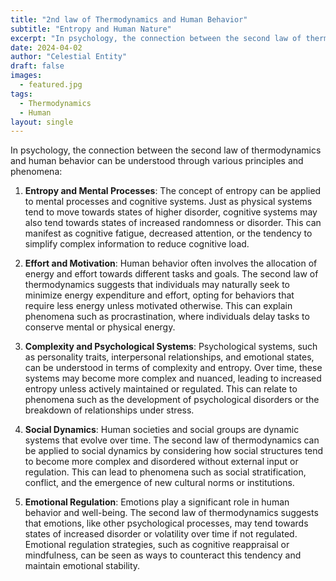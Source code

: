 ```yaml
---
title: "2nd law of Thermodynamics and Human Behavior"
subtitle: "Entropy and Human Nature"
excerpt: "In psychology, the connection between the second law of thermodynamics and human behavior can be understood through various principles and phenomena"
date: 2024-04-02
author: "Celestial Entity"
draft: false
images:
  - featured.jpg
tags:
  - Thermodynamics
  - Human
layout: single
---
```

In psychology, the connection between the second law of thermodynamics and human behavior can be understood through various principles and phenomena:

1. **Entropy and Mental Processes**: The concept of entropy can be applied to mental processes and cognitive systems. Just as physical systems tend to move towards states of higher disorder, cognitive systems may also tend towards states of increased randomness or disorder. This can manifest as cognitive fatigue, decreased attention, or the tendency to simplify complex information to reduce cognitive load.

2. **Effort and Motivation**: Human behavior often involves the allocation of energy and effort towards different tasks and goals. The second law of thermodynamics suggests that individuals may naturally seek to minimize energy expenditure and effort, opting for behaviors that require less energy unless motivated otherwise. This can explain phenomena such as procrastination, where individuals delay tasks to conserve mental or physical energy.

3. **Complexity and Psychological Systems**: Psychological systems, such as personality traits, interpersonal relationships, and emotional states, can be understood in terms of complexity and entropy. Over time, these systems may become more complex and nuanced, leading to increased entropy unless actively maintained or regulated. This can relate to phenomena such as the development of psychological disorders or the breakdown of relationships under stress.

4. **Social Dynamics**: Human societies and social groups are dynamic systems that evolve over time. The second law of thermodynamics can be applied to social dynamics by considering how social structures tend to become more complex and disordered without external input or regulation. This can lead to phenomena such as social stratification, conflict, and the emergence of new cultural norms or institutions.

5. **Emotional Regulation**: Emotions play a significant role in human behavior and well-being. The second law of thermodynamics suggests that emotions, like other psychological processes, may tend towards states of increased disorder or volatility over time if not regulated. Emotional regulation strategies, such as cognitive reappraisal or mindfulness, can be seen as ways to counteract this tendency and maintain emotional stability.
